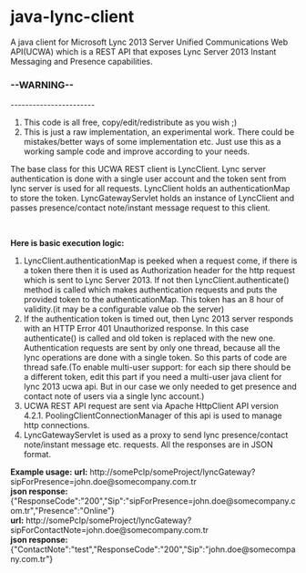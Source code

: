 java-lync-client
================

A java client for Microsoft Lync 2013 Server Unified Communications Web API(UCWA) which is a REST API that exposes Lync Server 2013 Instant Messaging and Presence capabilities.

<h3>--WARNING--</h3>
-----------------------
<ol>
<li>This code is all free, copy/edit/redistribute as you wish ;)</li>
<li>This is just a raw implementation, an experimental work. There could be mistakes/better ways of some implementation etc. Just use this as a working sample code and improve according to your needs.</li>
</ol>

<p>
The base class for this UCWA REST client is LyncClient. Lync server authentication is done with a single user account and the token sent from lync server is used for all requests. LyncClient holds an authenticationMap to store the token. LyncGatewayServlet holds an instance of LyncClient and passes presence/contact note/instant message request to this client.
<p>
<br/>
<p>
<b>Here is basic execution logic: </b>
<ol>
<li>LyncClient.authenticationMap is peeked when a request come, if there is a token there then it is used as Authorization header for the http request which is sent to Lync Server 2013. If not then LyncClient.authenticate() method is called which makes authentication requests and puts the provided token to the authenticationMap. This token has an 8 hour of validity.(it may be a configurable value ob the server)</li>
<li>If the authentication token is timed out, then Lync 2013 server responds with an HTTP Error 401 Unauthorized response. In this case authenticate() is called and old token is replaced with the new one. Authentication requests are sent by only one thread, because all the lync operations are done with a single token. So this parts of code are thread safe.(To enable multi-user support: for each sip there should be a different token, edit this part if you need a multi-user java client for lync 2013 ucwa api. But in our case we only needed to get presence and contact note of users via a single lync account.)</li>
<li>UCWA REST API request are sent via Apache HttpClient API version 4.2.1. PoolingClientConnectionManager of this api is used to manage http connections. </li>
<li>LyncGatewayServlet is used as a proxy to send lync presence/contact note/instant message etc. requests. All the responses are in JSON format.</li></ol></p>
<p>
<b>Example usage:</b>
<b>url:</b> http://somePcIp/someProject/lyncGateway?sipForPresence=john.doe@somecompany.com.tr<br/>
<b>json response:</b> {"ResponseCode":"200","Sip":"sipForPresence=john.doe@somecompany.com.tr","Presence":"Online"}
<br/>
<b>url:</b> http://somePcIp/someProject/lyncGateway?sipForContactNote=john.doe@somecompany.com.tr<br/>
<b>json response:</b> {"ContactNote":"test","ResponseCode":"200","Sip":"john.doe@somecompany.com.tr"}
</p>

